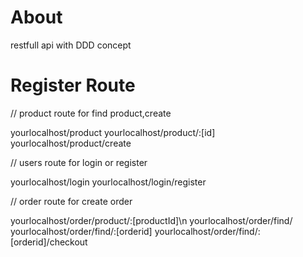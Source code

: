 # About
restfull api with DDD concept


# Register Route

// product route for find product,create

yourlocalhost/product
yourlocalhost/product/:[id]
yourlocalhost/product/create

// users route for  login or register

yourlocalhost/login
yourlocalhost/login/register


// order route for create order


yourlocalhost/order/product/:[productId]\n
yourlocalhost/order/find/
yourlocalhost/order/find/:[orderid]
yourlocalhost/order/find/:[orderid]/checkout




